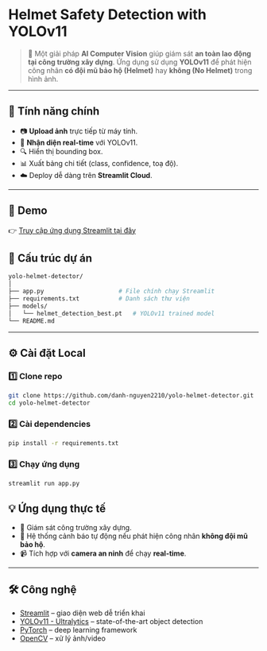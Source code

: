 # Helmet Safety Detection with YOLOv11

> 🚧 Một giải pháp **AI Computer Vision** giúp giám sát **an toàn lao động tại công trường xây dựng**.
> Ứng dụng sử dụng **YOLOv11** để phát hiện công nhân **có đội mũ bảo hộ (Helmet)** hay **không (No Helmet)** trong hình ảnh.

---

## 🎯 Tính năng chính

* 📷 **Upload ảnh** trực tiếp từ máy tính.
* 🧠 **Nhận diện real-time** với YOLOv11.
* 🔍 Hiển thị bounding box.
* 📊 Xuất bảng chi tiết (class, confidence, toạ độ).
* ☁️ Deploy dễ dàng trên **Streamlit Cloud**.

---

## 🚀 Demo

👉 [Truy cập ứng dụng Streamlit tại đây]([https://yolo-helmet-detector.streamlit.app/])

## 📂 Cấu trúc dự án

```bash
yolo-helmet-detector/
│
├── app.py                     # File chính chạy Streamlit
├── requirements.txt           # Danh sách thư viện
├── models/
│   └── helmet_detection_best.pt   # YOLOv11 trained model
└── README.md
```

---

## ⚙️ Cài đặt Local

### 1️⃣ Clone repo

```bash
git clone https://github.com/danh-nguyen2210/yolo-helmet-detector.git
cd yolo-helmet-detector
```

### 2️⃣ Cài dependencies

```bash
pip install -r requirements.txt
```

### 3️⃣ Chạy ứng dụng

```bash
streamlit run app.py
```

## 💡 Ứng dụng thực tế

* 👷 Giám sát công trường xây dựng.
* 🚨 Hệ thống cảnh báo tự động nếu phát hiện công nhân **không đội mũ bảo hộ**.
* 📹 Tích hợp với **camera an ninh** để chạy **real-time**.

---

## 🛠️ Công nghệ

* [Streamlit](https://streamlit.io/) – giao diện web dễ triển khai
* [YOLOv11 - Ultralytics](https://github.com/ultralytics/ultralytics) – state-of-the-art object detection
* [PyTorch](https://pytorch.org/) – deep learning framework
* [OpenCV](https://opencv.org/) – xử lý ảnh/video
